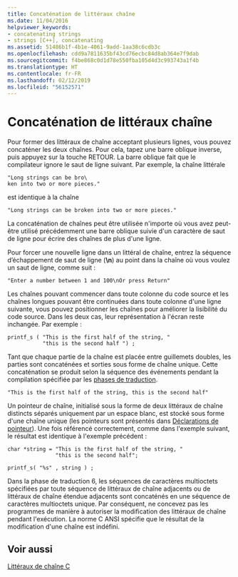 ```yaml
---
title: Concaténation de littéraux chaîne
ms.date: 11/04/2016
helpviewer_keywords:
- concatenating strings
- strings [C++], concatenating
ms.assetid: 51486b1f-4b1e-4061-9add-1aa38c6cdb3c
ms.openlocfilehash: cdd9a7811635bf43cd76ecbc84d8ab364e7f9dab
ms.sourcegitcommit: f4be868c0d1d78e550fba105d4d3c993743a1f4b
ms.translationtype: HT
ms.contentlocale: fr-FR
ms.lasthandoff: 02/12/2019
ms.locfileid: "56152571"
---
```

# <a name="string-literal-concatenation"></a>Concaténation de littéraux chaîne

Pour former des littéraux de chaîne acceptant plusieurs lignes, vous pouvez concaténer les deux chaînes. Pour cela, tapez une barre oblique inverse, puis appuyez sur la touche RETOUR. La barre oblique fait que le compilateur ignore le saut de ligne suivant. Par exemple, la chaîne littérale

```
"Long strings can be bro\
ken into two or more pieces."
```

est identique à la chaîne

```
"Long strings can be broken into two or more pieces."
```

La concaténation de chaînes peut être utilisée n'importe où vous avez peut-être utilisé précédemment une barre oblique suivie d'un caractère de saut de ligne pour écrire des chaînes de plus d'une ligne.

Pour forcer une nouvelle ligne dans un littéral de chaîne, entrez la séquence d’échappement de saut de ligne (**\n**) au point dans la chaîne où vous voulez un saut de ligne, comme suit :

```
"Enter a number between 1 and 100\nOr press Return"
```

Les chaînes pouvant commencer dans toute colonne du code source et les chaînes longues pouvant être continuées dans toute colonne d'une ligne suivante, vous pouvez positionner les chaînes pour améliorer la lisibilité du code source. Dans les deux cas, leur représentation à l'écran reste inchangée. Par exemple :

```
printf_s ( "This is the first half of the string, "
           "this is the second half ") ;
```

Tant que chaque partie de la chaîne est placée entre guillemets doubles, les parties sont concaténées et sorties sous forme de chaîne unique. Cette concaténation se produit selon la séquence des événements pendant la compilation spécifiée par les [phases de traduction](../preprocessor/phases-of-translation.md).

```
"This is the first half of the string, this is the second half"
```

Un pointeur de chaîne, initialisé sous la forme de deux littéraux de chaîne distincts séparés uniquement par un espace blanc, est stocké sous forme d'une chaîne unique (les pointeurs sont présentés dans [Déclarations de pointeur](../c-language/pointer-declarations.md)). Une fois référencé correctement, comme dans l'exemple suivant, le résultat est identique à l'exemple précédent :

```
char *string = "This is the first half of the string, "
               "this is the second half";

printf_s( "%s" , string ) ;
```

Dans la phase de traduction 6, les séquences de caractères multioctets spécifiées par toute séquence de littéraux de chaîne adjacents ou de littéraux de chaîne étendue adjacents sont concaténés en une séquence de caractères multioctets unique. Par conséquent, ne concevez pas les programmes de manière à autoriser la modification des littéraux de chaîne pendant l'exécution. La norme C ANSI spécifie que le résultat de la modification d'une chaîne est indéfini.

## <a name="see-also"></a>Voir aussi

[Littéraux de chaîne C](../c-language/c-string-literals.md)
